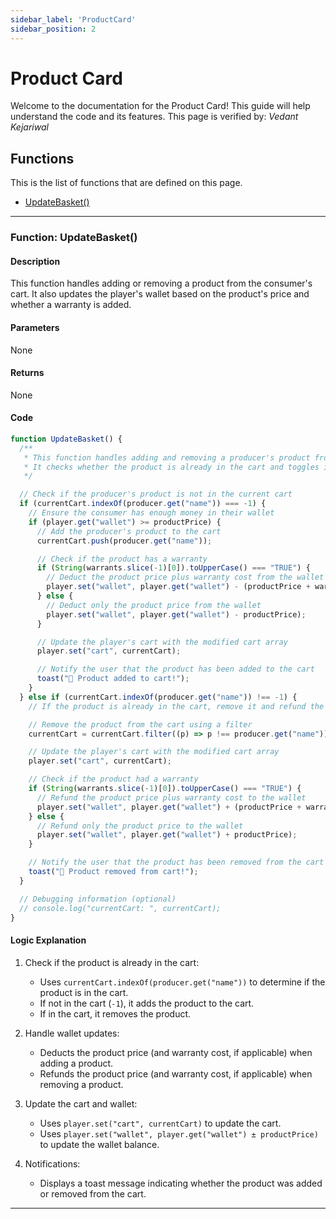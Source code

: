 ```yaml
---
sidebar_label: 'ProductCard'
sidebar_position: 2
---
```


# <span class="h1style">Product Card</span>
Welcome to the documentation for the Product Card! This guide will help understand the code and its features. This page is verified by: *Vedant Kejariwal*

## <span class="h2style">Functions</span>
This is the list of functions that are defined on this page.
- [UpdateBasket()](#function-updatebasket)

---

### <span class="custom-function-heading">Function: UpdateBasket()</span>

#### <span class="custom-heading">Description</span>
This function handles adding or removing a product from the consumer's cart. It also updates the player's wallet based on the product's price and whether a warranty is added.

#### <span class="custom-heading">Parameters</span>
None

#### <span class="custom-heading">Returns</span>
None

#### <span class="custom-heading">Code</span>

<div class="custom-code-block">

```javascript
function UpdateBasket() {
  /**
   * This function handles adding and removing a producer's product from the consumer's cart.
   * It checks whether the product is already in the cart and toggles its state accordingly.
   */

  // Check if the producer's product is not in the current cart
  if (currentCart.indexOf(producer.get("name")) === -1) {
    // Ensure the consumer has enough money in their wallet
    if (player.get("wallet") >= productPrice) {
      // Add the producer's product to the cart
      currentCart.push(producer.get("name"));

      // Check if the product has a warranty
      if (String(warrants.slice(-1)[0]).toUpperCase() === "TRUE") {
        // Deduct the product price plus warranty cost from the wallet
        player.set("wallet", player.get("wallet") - (productPrice + warrantCost));
      } else {
        // Deduct only the product price from the wallet
        player.set("wallet", player.get("wallet") - productPrice);
      }

      // Update the player's cart with the modified cart array
      player.set("cart", currentCart);

      // Notify the user that the product has been added to the cart
      toast("🛒 Product added to cart!");
    }
  } else if (currentCart.indexOf(producer.get("name")) !== -1) {
    // If the product is already in the cart, remove it and refund the money

    // Remove the product from the cart using a filter
    currentCart = currentCart.filter((p) => p !== producer.get("name"));

    // Update the player's cart with the modified cart array
    player.set("cart", currentCart);

    // Check if the product had a warranty
    if (String(warrants.slice(-1)[0]).toUpperCase() === "TRUE") {
      // Refund the product price plus warranty cost to the wallet
      player.set("wallet", player.get("wallet") + (productPrice + warrantCost));
    } else {
      // Refund only the product price to the wallet
      player.set("wallet", player.get("wallet") + productPrice);
    }

    // Notify the user that the product has been removed from the cart
    toast("🚮 Product removed from cart!");
  }

  // Debugging information (optional)
  // console.log("currentCart: ", currentCart);
}
```
</div>


#### <span class="custom-heading">Logic Explanation</span>

1. Check if the product is already in the cart:
   - Uses `currentCart.indexOf(producer.get("name"))` to determine if the product is in the cart.
   - If not in the cart (`-1`), it adds the product to the cart.
   - If in the cart, it removes the product.

2. Handle wallet updates:
   - Deducts the product price (and warranty cost, if applicable) when adding a product.
   - Refunds the product price (and warranty cost, if applicable) when removing a product.

3. Update the cart and wallet:
   - Uses `player.set("cart", currentCart)` to update the cart.
   - Uses `player.set("wallet", player.get("wallet") ± productPrice)` to update the wallet balance.

4. Notifications:
   - Displays a toast message indicating whether the product was added or removed from the cart.

---
